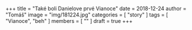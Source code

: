+++
title = "Také boli Danielove prvé Vianoce"
date = 2018-12-24
author = "Tomáš"
image = "img/181224.jpg"
categories = [ "story" ]
tags = [ "Vianoce", "beh" ]
members = [ "" ]
draft = true
+++

<!--more-->

